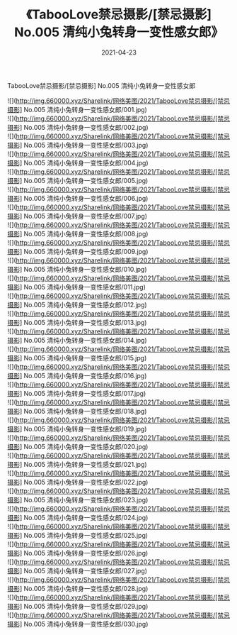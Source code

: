 ﻿---
layout: post
title:  《TabooLove禁忌摄影/[禁忌摄影] No.005 清纯小兔转身一变性感女郎》
date:   2021-04-23
img: http://img.660000.xyz/Sharelink/网络美图/2021/TabooLove禁忌摄影/[禁忌摄影] No.005 清纯小兔转身一变性感女郎/000.jpg
categories: [美女, 清纯, 唯美]
---

TabooLove禁忌摄影/[禁忌摄影] No.005 清纯小兔转身一变性感女郎

 ![](http://img.660000.xyz/Sharelink/网络美图/2021/TabooLove禁忌摄影/[禁忌摄影] No.005 清纯小兔转身一变性感女郎/001.jpg) <br>![](http://img.660000.xyz/Sharelink/网络美图/2021/TabooLove禁忌摄影/[禁忌摄影] No.005 清纯小兔转身一变性感女郎/002.jpg) <br>![](http://img.660000.xyz/Sharelink/网络美图/2021/TabooLove禁忌摄影/[禁忌摄影] No.005 清纯小兔转身一变性感女郎/003.jpg) <br>![](http://img.660000.xyz/Sharelink/网络美图/2021/TabooLove禁忌摄影/[禁忌摄影] No.005 清纯小兔转身一变性感女郎/004.jpg) <br>![](http://img.660000.xyz/Sharelink/网络美图/2021/TabooLove禁忌摄影/[禁忌摄影] No.005 清纯小兔转身一变性感女郎/005.jpg) <br>![](http://img.660000.xyz/Sharelink/网络美图/2021/TabooLove禁忌摄影/[禁忌摄影] No.005 清纯小兔转身一变性感女郎/006.jpg) <br>![](http://img.660000.xyz/Sharelink/网络美图/2021/TabooLove禁忌摄影/[禁忌摄影] No.005 清纯小兔转身一变性感女郎/007.jpg) <br>![](http://img.660000.xyz/Sharelink/网络美图/2021/TabooLove禁忌摄影/[禁忌摄影] No.005 清纯小兔转身一变性感女郎/008.jpg) <br>![](http://img.660000.xyz/Sharelink/网络美图/2021/TabooLove禁忌摄影/[禁忌摄影] No.005 清纯小兔转身一变性感女郎/009.jpg) <br>![](http://img.660000.xyz/Sharelink/网络美图/2021/TabooLove禁忌摄影/[禁忌摄影] No.005 清纯小兔转身一变性感女郎/010.jpg) <br>![](http://img.660000.xyz/Sharelink/网络美图/2021/TabooLove禁忌摄影/[禁忌摄影] No.005 清纯小兔转身一变性感女郎/011.jpg) <br>![](http://img.660000.xyz/Sharelink/网络美图/2021/TabooLove禁忌摄影/[禁忌摄影] No.005 清纯小兔转身一变性感女郎/012.jpg) <br>![](http://img.660000.xyz/Sharelink/网络美图/2021/TabooLove禁忌摄影/[禁忌摄影] No.005 清纯小兔转身一变性感女郎/013.jpg) <br>![](http://img.660000.xyz/Sharelink/网络美图/2021/TabooLove禁忌摄影/[禁忌摄影] No.005 清纯小兔转身一变性感女郎/014.jpg) <br>![](http://img.660000.xyz/Sharelink/网络美图/2021/TabooLove禁忌摄影/[禁忌摄影] No.005 清纯小兔转身一变性感女郎/015.jpg) <br>![](http://img.660000.xyz/Sharelink/网络美图/2021/TabooLove禁忌摄影/[禁忌摄影] No.005 清纯小兔转身一变性感女郎/016.jpg) <br>![](http://img.660000.xyz/Sharelink/网络美图/2021/TabooLove禁忌摄影/[禁忌摄影] No.005 清纯小兔转身一变性感女郎/017.jpg) <br>![](http://img.660000.xyz/Sharelink/网络美图/2021/TabooLove禁忌摄影/[禁忌摄影] No.005 清纯小兔转身一变性感女郎/018.jpg) <br>![](http://img.660000.xyz/Sharelink/网络美图/2021/TabooLove禁忌摄影/[禁忌摄影] No.005 清纯小兔转身一变性感女郎/019.jpg) <br>![](http://img.660000.xyz/Sharelink/网络美图/2021/TabooLove禁忌摄影/[禁忌摄影] No.005 清纯小兔转身一变性感女郎/020.jpg) <br>![](http://img.660000.xyz/Sharelink/网络美图/2021/TabooLove禁忌摄影/[禁忌摄影] No.005 清纯小兔转身一变性感女郎/021.jpg) <br>![](http://img.660000.xyz/Sharelink/网络美图/2021/TabooLove禁忌摄影/[禁忌摄影] No.005 清纯小兔转身一变性感女郎/022.jpg) <br>![](http://img.660000.xyz/Sharelink/网络美图/2021/TabooLove禁忌摄影/[禁忌摄影] No.005 清纯小兔转身一变性感女郎/023.jpg) <br>![](http://img.660000.xyz/Sharelink/网络美图/2021/TabooLove禁忌摄影/[禁忌摄影] No.005 清纯小兔转身一变性感女郎/024.jpg) <br>![](http://img.660000.xyz/Sharelink/网络美图/2021/TabooLove禁忌摄影/[禁忌摄影] No.005 清纯小兔转身一变性感女郎/025.jpg) <br>![](http://img.660000.xyz/Sharelink/网络美图/2021/TabooLove禁忌摄影/[禁忌摄影] No.005 清纯小兔转身一变性感女郎/026.jpg) <br>![](http://img.660000.xyz/Sharelink/网络美图/2021/TabooLove禁忌摄影/[禁忌摄影] No.005 清纯小兔转身一变性感女郎/027.jpg) <br>![](http://img.660000.xyz/Sharelink/网络美图/2021/TabooLove禁忌摄影/[禁忌摄影] No.005 清纯小兔转身一变性感女郎/028.jpg) <br>![](http://img.660000.xyz/Sharelink/网络美图/2021/TabooLove禁忌摄影/[禁忌摄影] No.005 清纯小兔转身一变性感女郎/029.jpg) <br>![](http://img.660000.xyz/Sharelink/网络美图/2021/TabooLove禁忌摄影/[禁忌摄影] No.005 清纯小兔转身一变性感女郎/030.jpg) <br>